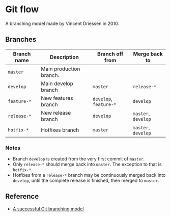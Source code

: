 # Git flow

A branching model made by Vincent Driessen in 2010.

## Branches

Branch name|Description|Branch off from|Merge back to
---|---|---|---
`master`|Main production branch.||
`develop`|Main develop branch|`master`|`release-*`
`feature-*`|New features branch|`develop`, `feature-*`|`develop`
`release-*`|New release branch| `develop`|`master`, `develop`
`hotfix-*`|Hotfixes branch|`master`|`master`, `develop`

### Notes

- Branch `develop` is created from the very first commit of `master`.
- Only `release-*` should merge back into `master`. The exception to that is `hotfix-*`.
- Hotfixes from a `release-*` branch may be continuously merged back into `develop`, until the complete release is finished, then merged to `master`.

## Reference

- [A successful Git branching model](https://nvie.com/posts/a-successful-git-branching-model/)
